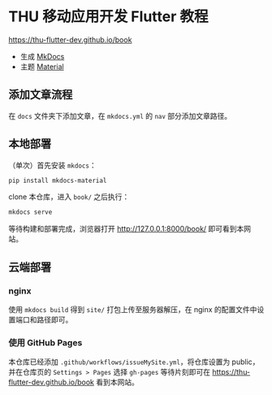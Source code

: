 # THU 移动应用开发 Flutter 教程

<https://thu-flutter-dev.github.io/book>

- 生成 [MkDocs](https://www.mkdocs.org) 
- 主题 [Material](https://github.com/squidfunk/mkdocs-material)

## 添加文章流程

在 `docs` 文件夹下添加文章，在 `mkdocs.yml` 的 `nav` 部分添加文章路径。

## 本地部署

（单次）首先安装 `mkdocs`：

```sh
pip install mkdocs-material
```

clone 本仓库，进入 `book/` 之后执行：

```sh
mkdocs serve
```

等待构建和部署完成，浏览器打开 <http://127.0.0.1:8000/book/> 即可看到本网站。

## 云端部署

### nginx

使用 `mkdocs build` 得到 `site/` 打包上传至服务器解压，在 nginx 的配置文件中设置端口和路径即可。

### 使用 GitHub Pages

本仓库已经添加 `.github/workflows/issueMySite.yml`，将仓库设置为 public，并在仓库页的 `Settings > Pages` 选择 `gh-pages` 等待片刻即可在 <https://thu-flutter-dev.github.io/book> 看到本网站。
